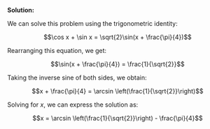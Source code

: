 

**Solution:**

We can solve this problem using the trigonometric identity:

$$\cos x + \sin x = \sqrt{2}\sin(x + \frac{\pi}{4})$$

Rearranging this equation, we get:

$$\sin(x + \frac{\pi}{4}) = \frac{1}{\sqrt{2}}$$

Taking the inverse sine of both sides, we obtain:

$$x + \frac{\pi}{4} = \arcsin \left(\frac{1}{\sqrt{2}}\right)$$

Solving for $x$, we can express the solution as:

$$x = \arcsin \left(\frac{1}{\sqrt{2}}\right) - \frac{\pi}{4}$$